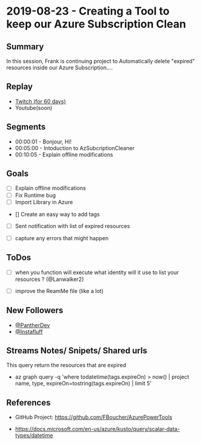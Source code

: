 
# 2019-08-23 - Creating a Tool to keep our Azure Subscription Clean

Summary
-------

In this session, Frank is continuing project to Automatically delete "expired" resources inside our Azure Subscription....

Replay
------

- [Twitch (for 60 days)](https://www.twitch.tv/videos/)
- Youtube(soon)


Segments
--------

- 00:00:01 - Bonjour, Hi!
- 00:05:00 - Intoduction to AzSubcriptionCleaner
- 00:10:05 - Explain offline modifications


Goals
-----

- [ ] Explain offline modifications
- [ ] Fix Runtime bug
- [ ] Import Library in Azure
- [\] Create an easy way to add tags
- [ ] Sent notification with list of expired resources
- [ ] capture any errors that might happen


ToDos
-----
- [ ] when you function will execute what identity will it use to list your resources ? (@Lanwalker2)
- [ ] improve the ReamMe file (like a lot)


New Followers
-------------

- [@PantherDev](https://www.twitch.tv/PantherDev)
- [@Instafluff](https://www.twitch.tv/Instafluff)



Streams Notes/ Snipets/ Shared urls
-----------------------------------

This query return the resources that are expired
- az graph query -q 'where todatetime(tags.expireOn) > now() | project name, type, expireOn=tostring(tags.expireOn) | limit 5'


References
----------

- GitHub Project: https://github.com/FBoucher/AzurePowerTools

- https://docs.microsoft.com/en-us/azure/kusto/query/scalar-data-types/datetime